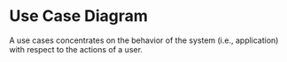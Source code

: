 # Use Case Diagram

A use cases concentrates on the behavior of the system (i.e., application) with respect to the actions of a user.